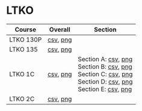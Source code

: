 # LTKO

| Course | Overall | Section |
| ------ | ------- | ------- |
| LTKO 130P | [csv](https://github.com/UCSD-Historical-Enrollment-Data/2025Spring/blob/main/overall/LTKO%20130P.csv), [png](https://raw.githubusercontent.com/UCSD-Historical-Enrollment-Data/2025Spring/main/plot_overall/LTKO%20130P.png) |  |
| LTKO 135 | [csv](https://github.com/UCSD-Historical-Enrollment-Data/2025Spring/blob/main/overall/LTKO%20135.csv), [png](https://raw.githubusercontent.com/UCSD-Historical-Enrollment-Data/2025Spring/main/plot_overall/LTKO%20135.png) |  |
| LTKO 1C | [csv](https://github.com/UCSD-Historical-Enrollment-Data/2025Spring/blob/main/overall/LTKO%201C.csv), [png](https://raw.githubusercontent.com/UCSD-Historical-Enrollment-Data/2025Spring/main/plot_overall/LTKO%201C.png) | Section A: [csv](https://github.com/UCSD-Historical-Enrollment-Data/2025Spring/blob/main/section/LTKO%201C_A.csv), [png](https://raw.githubusercontent.com/UCSD-Historical-Enrollment-Data/2025Spring/main/plot_section/LTKO%201C_A.png)<br>Section B: [csv](https://github.com/UCSD-Historical-Enrollment-Data/2025Spring/blob/main/section/LTKO%201C_B.csv), [png](https://raw.githubusercontent.com/UCSD-Historical-Enrollment-Data/2025Spring/main/plot_section/LTKO%201C_B.png)<br>Section C: [csv](https://github.com/UCSD-Historical-Enrollment-Data/2025Spring/blob/main/section/LTKO%201C_C.csv), [png](https://raw.githubusercontent.com/UCSD-Historical-Enrollment-Data/2025Spring/main/plot_section/LTKO%201C_C.png)<br>Section D: [csv](https://github.com/UCSD-Historical-Enrollment-Data/2025Spring/blob/main/section/LTKO%201C_D.csv), [png](https://raw.githubusercontent.com/UCSD-Historical-Enrollment-Data/2025Spring/main/plot_section/LTKO%201C_D.png)<br>Section E: [csv](https://github.com/UCSD-Historical-Enrollment-Data/2025Spring/blob/main/section/LTKO%201C_E.csv), [png](https://raw.githubusercontent.com/UCSD-Historical-Enrollment-Data/2025Spring/main/plot_section/LTKO%201C_E.png) |
| LTKO 2C | [csv](https://github.com/UCSD-Historical-Enrollment-Data/2025Spring/blob/main/overall/LTKO%202C.csv), [png](https://raw.githubusercontent.com/UCSD-Historical-Enrollment-Data/2025Spring/main/plot_overall/LTKO%202C.png) |  |
